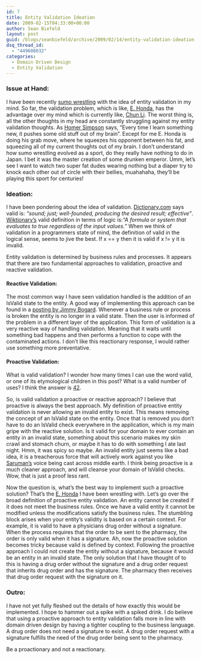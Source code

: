 ```yaml
---
id: 7
title: Entity Validation Ideation
date: 2009-02-15T04:33:00+00:00
author: Sean Biefeld
layout: post
guid: /blogs/seanbiefeld/archive/2009/02/14/entity-validation-ideation.aspx
dsq_thread_id:
  - "449608032"
categories:
  - Domain Driven Design
  - Entity Validation
---
```

### Issue at Hand:

I have been recently <a href="http://en.wikipedia.org/wiki/Sumo" target="_blank">sumo wrestling</a> with the idea of entity validation in my mind. So far, the validation problem, which is like, <a href="http://sbiefeld.com/Stuff/EHonda.png" target="_blank">E. Honda</a>, has the advantage over my mind which is currently like, <a href="http://sbiefeld.com/Stuff/ChunLi.png" target="_blank">Chun Li</a>. The worst thing is, all the other thoughts in my head are constantly struggling against my entity validation thoughts. As <a href="http://en.wikipedia.org/wiki/Homer_Simpson" target="_blank">Homer Simpson</a> says, &#8220;Every time I learn something new, it pushes some old stuff out of my brain&#8221;. Except for me E. Honda is doing his grab move, where he squeezes his opponent between his fat, and squeezing all of my current thoughts out of my brain. I don&#8217;t understand how sumo wrestling evolved as a sport, do they really have nothing to do in Japan. I bet it was the master creation of some drunken emperor. Umm, let&#8217;s see I want to watch two super fat dudes wearing nothing but a diaper try to knock each other out of circle with their bellies, muahahaha, they&#8217;ll be playing this sport for centuries!

### Ideation:

I have been pondering about the idea of validation. <a href="http://www.dictionary.com" target="_blank">Dictionary.com</a> says valid is: _&#8220;sound; just; well-founded, producing the desired result; effective&#8221;_. <a href="http://en.wiktionary.org" target="_blank">Wiktionary&#8217;s</a> valid definition in terms of logic is:_&#8220;A formula or system that evaluates to true regardless of the input values.&#8221;_ When we think of validation in a programmers state of mind, the definition of valid in the logical sense, seems to jive the best. If x == y then it is valid if x != y it is invalid.

Entity validation is determined by business rules and processes. It appears that there are two fundamental approaches to validation, proactive and reactive validation. 

#### Reactive Validation:

The most common way I have seen validation handled is the addition of an IsValid state to the entity. A good way of implementing this approach can be found in a <a href="http://grabbagoft.blogspot.com/2007/10/entity-validation-with-visitors-and.html" target="_blank">posting by Jimmy Bogard</a>. Whenever a business rule or process is broken the entity is no longer in a valid state. Then the user is informed of the problem in a different layer of the application. This form of validation is a very reactive way of handling validation. Meaning that it waits until something bad happens and then performs a function to cope with the contaminated actions. I don&#8217;t like this reactionary response, I would rather use something more preventative.

#### Proactive Validation:

What is valid validation? I wonder how many times I can use the word valid, or one of its etymological children in this post? What is a valid number of uses? I think the answer is <a href="http://en.wikipedia.org/wiki/42_(number)" target="_blank">42</a>.

So, is valid validation a proactive or reactive approach? I believe that proactive is always the best approach. My definition of proactive entity validation is never allowing an invalid entity to exist. This means removing the concept of an IsValid state on the entity. Once that is removed you don&#8217;t have to do an IsValid check everywhere in the application, which is my main gripe with the reactive solution. Is it valid for your domain to ever contain an entity in an invalid state, something about this scenario makes my skin crawl and stomach churn, or maybe it has to do with something I ate last night. Hmm, it was spicy so maybe. An invalid entity just seems like a bad idea, it is a treacherous force that will actively work against you like <a href="http://en.wikipedia.org/wiki/Saruman" target="_blank">Saruman&#8217;s</a> voice being cast across middle earth. I think being proactive is a much cleaner approach, and will cleanse your domain of IsValid checks. Wow, that is just a proof less rant.

Now the question is, what&#8217;s the best way to implement such a proactive solution? That&#8217;s the <a href="http://sbiefeld.com/Stuff/EHonda.png" target="_blank">E. Honda</a> I have been wrestling with. Let&#8217;s go over the broad definition of proactive entity validation. An entity cannot be created if it does not meet the business rules. Once we have a valid entity it cannot be modified unless the modifications satisfy the business rules. The stumbling block arises when your entity&#8217;s validity is based on a certain context. For example, it is valid to have a physicians drug order without a signature. When the process requires that the order to be sent to the pharmacy, the order is only valid when it has a signature. Ah, now the proactive solution becomes tricky because valid is defined by context. Following the proactive approach I could not create the entity without a signature, because it would be an entity in an invalid state. The only solution that I have thought of to this is having a drug order without the signature and a drug order request that inherits drug order and has the signature. The pharmacy then receives that drug order request with the signature on it.

### Outro:

I have not yet fully fleshed out the details of how exactly this would be implemented. I hope to hammer out a spike with a spiked drink. I do believe that using a proactive approach to entity validation falls more in line with domain driven design by having a tighter coupling to the business language. A drug order does not need a signature to exist. A drug order request with a signature fulfills the need of the drug order being sent to the pharmacy.

Be a proactionary and not a reactionary.